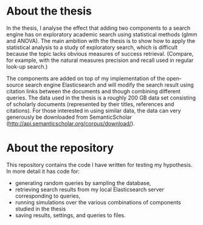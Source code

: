 About the thesis
===
In the thesis, I analyse the effect that adding two components to a search engine has on exploratory academic search using statistical methods (glmm and ANOVA). The main ambition with the thesis is to show how to apply the statistical analysis to a study of exploratory search, which is difficult because the topic lacks obvious measures of success retrieval. (Compare, for example, with the natural measures precision and recall used in regular look-up search.)

The components are added on top of my implementation of the open-source search engine Elasticsearch and will modify the search result using citation links between the documents and though combining different queries. The data used in the thesis is a roughly 200 GB data set consisting of scholarly documents (represented by their titles, references and citations). For those interested in using similar data, the data can very generously be downloaded from SemanticScholar (http://api.semanticscholar.org/corpus/download/).

About the repository
===
This repository contains the code I have written for testing my hypothesis. In more detail it has code for:
- generating random queries by sampling the database,
- retrieving search results from my local Elasticsearch server corresponding to queries,
- running simulations over the various combinations of components studied in the thesis
- saving results, settings, and queries to files.
